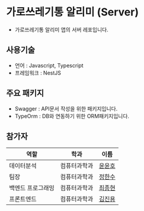 # 가로쓰레기통 알리미 (Server)
- 가로쓰레기통 알리미 앱의 서버 레포입니다.

## 사용기술
- 언어 : Javascript, Typescript
- 프레임워크 : NestJS

## 주요 패키지
- Swagger : API문서 작성을 위한 패키지입니다.
- TypeOrm : DB와 연동하기 위한 ORM패키지입니다.


## 참가자
|역할|학과|이름|
|---------|------------|-------|
|데이터분석|컴퓨터과학과|[윤윤호](https://github.com/YUN-YUNHO)|
|팀장|컴퓨터과학과|[정한수](https://github.com/8471919)|
|백엔드 프로그래밍| 컴퓨터과학과 |[최종현](https://github.com/lun4-light)|
|프론트엔드|컴퓨터과학과|[김진용](https://github.com/imagine97kim)|